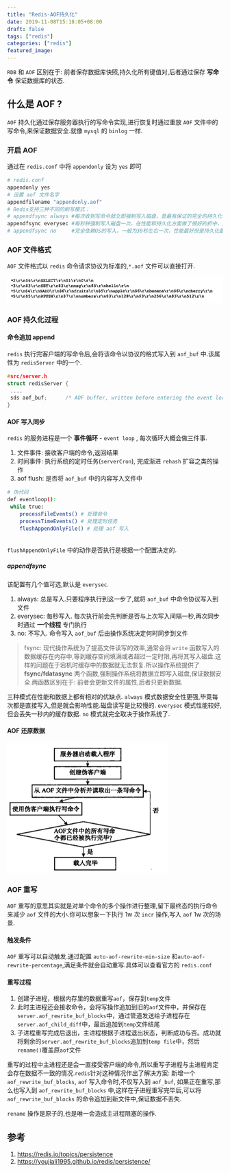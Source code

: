 ```yaml
---
title: "Redis-AOF持久化"
date: 2019-11-08T15:18:05+08:00
draft: false
tags: ["redis"]
categories: ["redis"]
featured_image:
---
```


`RDB` 和 `AOF` 区别在于: 前者保存数据库快照,持久化所有键值对,后者通过保存 **写命令** 保证数据库的状态.

<!--more-->

## 什么是 AOF ?

`AOF` 持久化通过保存服务器执行的写命令实现,进行恢复时通过重放 `AOF` 文件中的写命令,来保证数据安全.就像 `mysql` 的 `binlog` 一样.

### 开启 AOF

通过在 `redis.conf` 中将 `appendonly` 设为 `yes` 即可

```bash
# redis.conf
appendonly yes
# 设置 aof 文件名字
appendfilename "appendonly.aof"
# Redis支持三种不同的刷写模式：
# appendfsync always #每次收到写命令就立即强制写入磁盘，是最有保证的完全的持久化，但速度也是最慢的，一般不推荐使用。
appendfsync everysec #每秒钟强制写入磁盘一次，在性能和持久化方面做了很好的折中，是受推荐的方式。
# appendfsync no     #完全依赖OS的写入，一般为30秒左右一次，性能最好但是持久化最没有保证，不被推荐。
```

### AOF 文件格式

`AOF` 文件格式以 `redis` 命令请求协议为标准的,`*.aof` 文件可以直接打开.

![redis设计与实现-aof格式](https://raw.githubusercontent.com/xiaoheiAh/imgs/master/20191112184639.png)

### AOF 持久化过程

#### 命令追加 append

`redis` 执行完客户端的写命令后,会将该命令以协议的格式写入到 `aof_buf` 中.该属性为 `redisServer` 中的一个.

```c
#src/server.h
struct redisServer {
 ....
 sds aof_buf;      /* AOF buffer, written before entering the event loop */
}
```

#### AOF 写入同步

`redis` 的服务进程是一个 **事件循环** - `event loop` , 每次循环大概会做三件事.

1. 文件事件: 接收客户端的命令,返回结果
2. 时间事件: 执行系统的定时任务(`serverCron`), 完成渐进 `rehash` 扩容之类的操作
3. aof flush: 是否将 `aof_buf` 中的内容写入文件中

```bash
# 伪代码
def eventloop():
 while true:
 	processFileEvents() # 处理命令
 	processTimeEvents() # 处理定时任务
 	flushAppendOnlyFile() # 处理 aof 写入
 	
```

`flushAppendOnlyFile` 中的动作是否执行是根据一个配置决定的.

#####  appendfsync

该配置有几个值可选,默认是 `everysec`.

1. always: 总是写入.只要程序执行到这一步了,就将 `aof_buf` 中命令协议写入到文件
2. everysec: 每秒写入. 每次执行前会先判断是否与上次写入间隔一秒,再次同步时通过 **一个线程** 专门执行
3. no: 不写入. 命令写入 `aof_buf` 后由操作系统决定何时同步到文件

> fsync: 现代操作系统为了提高文件读写的效率,通常会将 `write` 函数写入的数据缓存在内存中,等到缓存空间填满或者超过一定时限,再将其写入磁盘.这样的问题在于宕机时缓存中的数据就无法恢复.所以操作系统提供了 **fsync/fdatasync** 两个函数,强制操作系统将数据立即写入磁盘,保证数据安全.两函数区别在于: 前者会更新文件的属性,后者只更新数据.

三种模式在性能和数据上都有相对的优缺点. `always` 模式数据安全性更强,毕竟每次都是直接写入,但是就会影响性能.磁盘读写是比较慢的. `everysec` 模式性能较好,但会丢失一秒内的缓存数据. `no` 模式就完全取决于操作系统了.

#### AOF 还原数据

![redis设计与实现-aof还原数据](https://raw.githubusercontent.com/xiaoheiAh/imgs/master/20191113182005.png)

### AOF 重写

`AOF` 重写的意思其实就是对单个命令的多个操作进行整理,留下最终态的执行命令来减少 `aof` 文件的大小.你可以想象一下执行 1w 次 `incr` 操作,写入 `aof` 1w 次的场景.

#### 触发条件

`AOF` 重写可以自动触发.通过配置 `auto-aof-rewrite-min-size` 和`auto-aof-rewrite-percentage`,满足条件就会自动重写.具体可以查看官方的 `redis.conf`

#### 重写过程

1. 创建子进程，根据内存里的数据重写`aof`，保存到`temp`文件
2. 此时主进程还会接收命令，会将写操作追加到旧的`aof`文件中，并保存在`server.aof_rewrite_buf_blocks`中，通过管道发送给子进程存在`server.aof_child_diff`中，最后追加到`temp`文件结尾
3. 子进程重写完成后退出，主进程根据子进程退出状态，判断成功与否。成功就将剩余的`server.aof_rewrite_buf_blocks`追加到`temp file`中，然后`rename()`覆盖原`aof`文件

重写的过程中主进程还是会一直接受客户端的命令,所以重写子进程与主进程肯定会存在数据不一致的情况.`redis`针对这种情况作出了解决方案: 新增一个 `aof_rewrite_buf_blocks`, `aof` 写入命令时,不仅写入到 `aof_buf`, 如果正在重写,那么也写入到 `aof_rewrite_buf_blocks` 中,这样在子进程重写完毕后,可以将 `aof_rewrite_buf_blocks` 的命令追加到新文件中,保证数据不丢失.

`rename` 操作是原子的,也是唯一会造成主进程阻塞的操作.



## 参考

1. https://redis.io/topics/persistence
2. https://youjiali1995.github.io/redis/persistence/

